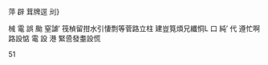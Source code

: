     
   

 

 

 

萍 辟 茸牌逕 刓}

 

 

 

 

 

 

 

 

械
電
誤
颱
窒謔′
筏楨留拑水引悽剽等菅路立柱
建豈筧煩兄纖恫L 口 純′
代 遵忙啊路設惦
電
設
港
緊巹發耋設慌

 

51

     

